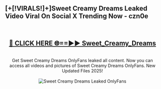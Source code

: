 <h2>[+[!VIRALS!]+]Sweet Creamy Dreams Leaked Video Viral On Social X Trending Now - czn0e</h2>
<br>
<div align="center">
<h2><a href="https://libra.edu.pl?Sweet_Creamy_Dreams" rel="nofollow">🔴 CLICK HERE 🌐==►► Sweet_Creamy_Dreams</a></h2>
<br>
Get Sweet Creamy Dreams OnlyFans leaked all content. Now you can access all videos and pictures of Sweet Creamy Dreams OnlyFans. New Updated Files 2025!
<br>
<br>
<a href="https://libra.edu.pl?Sweet_Creamy_Dreams" rel="nofollow" data-target="animated-image.originalLink"><img src="https://i.ibb.co.com/WyWwxjT/player-gif2.gif" alt="Sweet Creamy Dreams Leaked OnlyFans" style="max-width: 100%; display: inline-block;" data-target="animated-image.originalImage"></a>
</div>
<br>